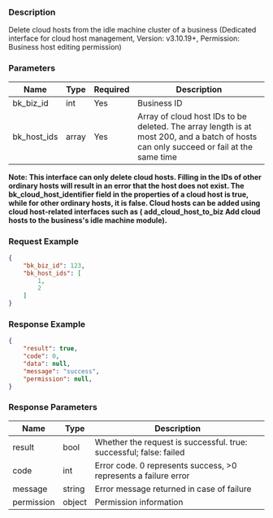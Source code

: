 ### Description

Delete cloud hosts from the idle machine cluster of a business (Dedicated interface for cloud host management, Version:
v3.10.19+, Permission: Business host editing permission)

### Parameters

| Name        | Type  | Required | Description                                                                                                                            |
|-------------|-------|----------|----------------------------------------------------------------------------------------------------------------------------------------|
| bk_biz_id   | int   | Yes      | Business ID                                                                                                                            |
| bk_host_ids | array | Yes      | Array of cloud host IDs to be deleted. The array length is at most 200, and a batch of hosts can only succeed or fail at the same time |

**Note: This interface can only delete cloud hosts. Filling in the IDs of other ordinary hosts will result in an error
that the host does not exist. The bk_cloud_host_identifier field in the properties of a cloud host is true, while for
other ordinary hosts, it is false. Cloud hosts can be added using cloud host-related interfaces such as (
add_cloud_host_to_biz Add cloud hosts to the business's idle machine module).**

### Request Example

```json
{
    "bk_biz_id": 123,
    "bk_host_ids": [
        1,
        2
    ]
}
```

### Response Example

```json
{
    "result": true,
    "code": 0,
    "data": null,
    "message": "success",
    "permission": null,
}
```

### Response Parameters

| Name       | Type   | Description                                                        |
|------------|--------|--------------------------------------------------------------------|
| result     | bool   | Whether the request is successful. true: successful; false: failed |
| code       | int    | Error code. 0 represents success, >0 represents a failure error    |
| message    | string | Error message returned in case of failure                          |
| permission | object | Permission information                                             |
